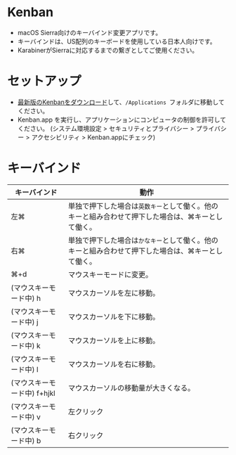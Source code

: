 # Kenban

- macOS Sierra向けのキーバインド変更アプリです。
- キーバインドは、US配列のキーボードを使用している日本人向けです。
- KarabinerがSierraに対応するまでの繋ぎとしてご使用ください。

# セットアップ

- [最新版のKenbanをダウンロード](https://github.com/k-yamada/Kenban/releases/)して、`/Applications `フォルダに移動してください。
- Kenban.app を実行し、アプリケーションにコンピュータの制御を許可してください。 (システム環境設定 > セキュリティとプライバシー > プライバシー > アクセシビリティ > Kenban.appにチェック)

# キーバインド

キーバインド | 動作
---- | ----
左⌘ | 単独で押下した場合は`英数キー`として働く。他のキーと組み合わせて押下した場合は、⌘キーとして働く。
右⌘ | 単独で押下した場合は`かなキー`として働く。他のキーと組み合わせて押下した場合は、⌘キーとして働く。
⌘+d | マウスキーモードに変更。
(マウスキーモード中) h | マウスカーソルを左に移動。
(マウスキーモード中) j | マウスカーソルを下に移動。
(マウスキーモード中) k | マウスカーソルを上に移動。
(マウスキーモード中) l | マウスカーソルを右に移動。
(マウスキーモード中) f+hjkl | マウスカーソルの移動量が大きくなる。
(マウスキーモード中) v | 左クリック
(マウスキーモード中) b | 右クリック
